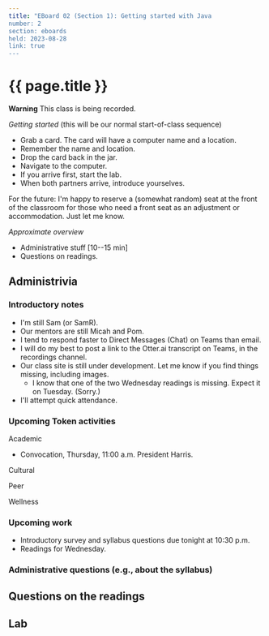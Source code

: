 ```yaml
---
title: "EBoard 02 (Section 1): Getting started with Java
number: 2
section: eboards
held: 2023-08-28
link: true
---
```

# {{ page.title }}

**Warning** This class is being recorded.

_Getting started_ (this will be our normal start-of-class sequence)

* Grab a card.  The card will have a computer name and a location.
* Remember the name and location.
* Drop the card back in the jar.
* Navigate to the computer.
* If you arrive first, start the lab.
* When both partners arrive, introduce yourselves.

For the future: I'm happy to reserve a (somewhat random) seat at
the front of the classroom for those who need a front seat as an
adjustment or accommodation.  Just let me know.

_Approximate overview_

* Administrative stuff [10--15 min]
* Questions on readings.

Administrivia
-------------

### Introductory notes

* I'm still Sam (or SamR).
* Our mentors are still Micah and Pom.
* I tend to respond faster to Direct Messages (Chat) on Teams than email.
* I will do my best to post a link to the Otter.ai transcript on Teams,
  in the recordings channel.
* Our class site is still under development.  Let me know if you find
  things missing, including images.
    * I know that one of the two Wednesday readings is missing.  Expect
      it on Tuesday.  (Sorry.)
* I'll attempt quick attendance.

### Upcoming Token activities

Academic

* Convocation, Thursday, 11:00 a.m.  President Harris.

Cultural

Peer

Wellness

### Upcoming work

* Introductory survey and syllabus questions due tonight at 10:30 p.m.
* Readings for Wednesday.

### Administrative questions (e.g., about the syllabus)

Questions on the readings
-------------------------

Lab
---
